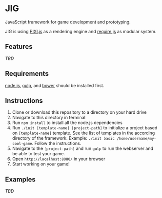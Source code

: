 # JIG

JavaScript framework for game development and prototyping.

JIG is using [PIXI.js](https://github.com/pixijs/pixi.js) as a rendering engine and [require.js](http://requirejs.org/) as modular system.

## Features

*TBD*

## Requirements
[node.js](https://nodejs.org/), [gulp](http://gulpjs.com/), and [bower](http://bower.io/) should be installed first.

## Instructions

1. Clone or download this repository to a directory on your hard drive
2. Navigate to this directory in terminal
3. Run `npm install` to install all the node.js dependencies
4. Run `./init [template-name] [project-path]` to initialize a project based on `[template-name]` template. See the list of templates in the according directory of the framework. Example: `./init basic /home/username/my-cool-game`. Follow the instructions.
5. Navigate to the `[project-path]` and run `gulp` to run the webserver and be able to test your game.
6. Open `http://localhost:8080/` in your browser
7. Start working on your game!

## Examples

*TBD*
